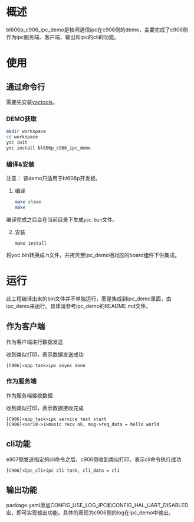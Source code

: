 # 概述
bl606p_c906_ipc_demo是核间通信ipc在c906侧的demo，主要完成了c906侧作为ipc服务端、客户端、输出和ipc的cli的功能。

# 使用

## 通过命令行
需要先安装[yoctools](https://yoc.docs.t-head.cn/yocbook/Chapter2-%E5%BF%AB%E9%80%9F%E4%B8%8A%E6%89%8B%E6%8C%87%E5%BC%95/YocTools.html)。

### DEMO获取

```bash
mkdir workspace
cd workspace
yoc init
yoc install bl606p_c906_ipc_demo
```

### 编译&安装

注意：
    该demo只适用于bl606p开发板。

1. 编译

   ```bash
   make clean
   make
   ```
编译完成之后会在当前目录下生成`yoc.bin`文件。

2. 安装

   ```
   make install
   ```
将yoc.bin转换成.h文件，并拷贝至ipc_demo相对应的board组件下供集成。


# 运行

此工程编译出来的bin文件并不单独运行，而是集成到ipc_demo里面，由ipc_demo来运行。具体请参考ipc_demo的README.md文件。

## 作为客户端

作为客户端进行数据发送

收到类似打印，表示数据发送成功

```
[C906]<app_task>ipc async done
```

### 作为服务端

作为服务端接收数据

收到类似打印，表示数据接收完成

```
[C906]<app_task>ipc service test start
[C906]<ser10->1>music recv ok, msg->req_data = hello world
```

## cli功能

e907侧发送指定的cli命令之后，c906侧收到类似打印，表示cli命令执行成功

```
[C906]<ipc_cli>ipc cli task, cli_data = cli
```

## 输出功能

package.yaml添加CONFIG_USE_LOG_IPC和CONFIG_HAL_UART_DISABLED宏，即可实现输出功能。具体的表现为c906侧的log在ipc_demo中输出。